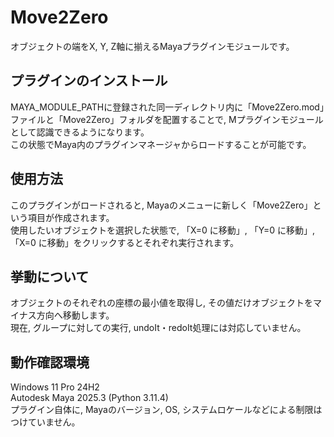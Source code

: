 # Move2Zero
オブジェクトの端をX, Y, Z軸に揃えるMayaプラグインモジュールです。
## プラグインのインストール
MAYA_MODULE_PATHに登録された同一ディレクトリ内に「Move2Zero.mod」ファイルと「Move2Zero」フォルダを配置することで, Mプラグインモジュールとして認識できるようになります。  
この状態でMaya内のプラグインマネージャからロードすることが可能です。
## 使用方法
このプラグインがロードされると, Mayaのメニューに新しく「Move2Zero」という項目が作成されます。  
使用したいオブジェクトを選択した状態で, 「X=0 に移動」, 「Y=0 に移動」, 「X=0 に移動」をクリックするとそれぞれ実行されます。  
## 挙動について
オブジェクトのそれぞれの座標の最小値を取得し, その値だけオブジェクトをマイナス方向へ移動します。  
現在, グループに対しての実行, undoIt・redoIt処理には対応していません。
## 動作確認環境
Windows 11 Pro 24H2  
Autodesk Maya 2025.3 (Python 3.11.4)  
プラグイン自体に, Mayaのバージョン, OS, システムロケールなどによる制限はつけていません。